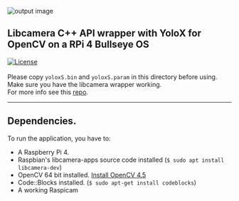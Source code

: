 ![output image]( https://qengineering.eu/images/CameraWall.webp )<br/>
## Libcamera C++ API wrapper with YoloX for OpenCV on a RPi 4 Bullseye OS
[![License](https://img.shields.io/badge/License-BSD%203--Clause-blue.svg)](https://opensource.org/licenses/BSD-3-Clause)<br/><br/>
Please copy `yoloxS.bin` and `yoloxS.param` in this directory before using.<br/>
Make sure you have the libcamera wrapper working.<br/>
For more info see this [repo](https://github.com/Qengineering/LCCV).<br/>

----------------

## Dependencies.<br/>
To run the application, you have to:
- A Raspberry Pi 4. 
- Raspbian's libcamera-apps source code installed (```$ sudo apt install libcamera-dev```)
- OpenCV 64 bit installed. [Install OpenCV 4.5](https://qengineering.eu/install-opencv-4.5-on-raspberry-64-os.html) <br/>
- Code::Blocks installed. (```$ sudo apt-get install codeblocks```)
- A working Raspicam

